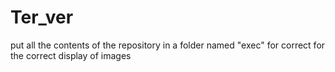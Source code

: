 # Ter_ver

put all the contents of the repository in a folder named "exec" for correct for the correct display of images
